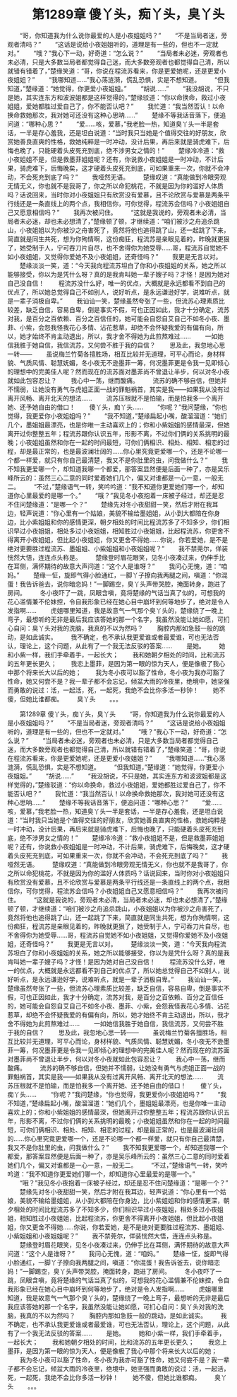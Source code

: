 # 　　第1289章 傻丫头，痴丫头，臭丫头
　　“哥，你知道我为什么说你最爱的人是小夜姐姐吗？”
　　“不是当局者迷，旁观者清吗？”
　　“这话是说给小夜姐姐听的，道理是有一些的，但也不一定就对。”
　　“哦？”我心下一动，好奇道：“怎么说？”
　　“当局者未必迷，旁观者也未必清，只是大多数当局者都觉得自己迷，而大多数旁观者也都觉得自己清，所以就错有错着了，”楚缘笑道：“哥，你说在程流苏看来，你是更爱她呢，还是更爱小夜姐姐？”
　　“我哪知道……”我心荡涟漪，慌乱恐惧，实是不想知道。
　　“但我知道，”楚缘道：“她觉得，你更爱小夜姐姐。”
　　“胡说……”
　　“我没胡说，不只是她，其实连东方和波波姐都是这样觉得的，”楚缘驳道：“你以命换命，救过小夜姐姐，爱她都胜过爱自己了，你不能否认吧？”
　　我忙道：“我当然否认！以命换命救她那次，我对她可还没有这种心思呐……”
　　楚缘不等我话音落下，便追问道：“哪种心思？”
　　“爱……咳，爱慕，”我老脸一热，知道臭丫头一半是套话，一半是存心羞我，还是坦白说道：“当时我只当她是个值得交往的好朋友，欣赏她善良直爽的性格，救她纯粹是一时冲动，没计后果，再后来就是骑虎难下，后悔也晚了，只能硬着头皮死充到底，绝不涉男女之情的！”
　　楚缘冷冷道：“救小夜姐姐不是，但是救墨菲姐姐呢？还有，你说救小夜姐姐是一时冲动，不计后果，骑虎难下，后悔晚矣，这才硬着头皮死充到底，可如果重来一次，你就不会冲动，不会死充到底了吗？”
　　我哑然无语。
　　楚缘叹道：“真能做到冷眼旁观无情无义，你也就不是我哥了，你之所以命犯桃花，不就是因为你的滥好人体质吗？话说回来，当时你对小夜姐姐只有欣赏没有爱慕，且不论欣赏与爱慕是两条平行线还是一条直线上的两个点，我相信你，可你觉得，程流苏会信吗？小夜姐姐自己又愿意相信吗？”
　　我再次被问住。
　　“这就是我说的，旁观者未必清，当局者未必迷，却也未必想清了，”楚缘顿了顿，才继续道：“咱们被沙之舟追杀跳山，小夜姐姐以为你被沙之舟害死了，竟然将他也追得跳了山，还一起跳了下来，简直就是同生共死，想为你殉情啊，这份痴狂，程流苏是亲眼见着的，昨晚就更狠了，她受制于人，宁可吞刀片自尽，也不舍得你为她受辱……哥，程流苏自觉她不如小夜姐姐，又觉得你爱她不及小夜姐姐，还奇怪吗？”
　　我更是无言以对。
　　楚缘淡淡一笑，道：“今天我向程流苏坦白了你和小夜姐姐的关系，她之所以能够接受，你以为是凭什么呀？真的是我肯叫她一辈子嫂子吗？才怪！是因为她对自己没自信！
　　程流苏没什么好，唯一的优点，大概就是永远都看不到自己的优点了，所以她总觉得自己不如别人，说好听点，是永远谦逊好学，说难听点，就是一辈子消极自卑。”
　　我讪讪一笑，楚缘虽然夸张了一些，但流苏心理素质比较差，缺乏自信，容易自卑，倒是事实不假，可也正因如此，我才十分确定，流苏对我，是百分之百依赖、百分之百信任的，她可能会自怨自艾自己不如冬小夜、墨菲、小紫，会怨我怪我花心多情、沾花惹草，却绝不会怀疑我爱的有偏有向，所以，她才始终不肯主动退出，所以，我才舍不得她为此煎熬难过……
　　一如她信我胜于她自信，我信流苏，又何尝不胜于我的自信？
　　思及此，我忽地心思一转——
　　虽说梅兰竹菊各擅胜场，相互比较并无道理，可平心而论，身材样貌、气质风情、聪慧妩媚，冬小夜无不逊墨菲一筹，何况墨菲更是令我一见即倾心的理想中的完美佳人呢？然而现在的流苏面对墨菲尚不曾退让半步，何以对冬小夜就如此包容忍让？
　　我心中一荡，继而酸痛。
　　流苏的确不够自信，但她并不懦弱，让她没有勇气与虎姐正面一战的罪魁祸首，其实是我——如果我从没有过离开风畅、离开北天的想法……
　　流苏压根就不是怕输，而是怕我多一个离开她、还予她自由的借口！
　　傻丫头，痴丫头……
　　“你呢？”我问楚缘，“你也觉得，我更爱你小夜姐姐吗？”
　　“我不知道，”楚缘扁起小嘴，酸溜溜道：“她们几个，墨姐姐最漂亮，也是你唯一主动喜欢上的；你和小紫姐姐的感情最深，但她离开过你整整五年；程流苏跟你认识五年，形影不离，不过你们俩的关系挑明的最晚；小夜姐姐虽然和你在一起的时间最短，可你们俩相识、相处、相知、相恋的过程，却是最正常的，也是最波澜壮阔的……你心里究竟更爱哪一个，还是不论哪一个都一样爱，就只有你自己最清楚，我又不是你肚里的虫，问我做什么？”
　　我不知我更爱哪一个，却知道我哪一个都爱，那答案显然便是后面一种了，亦是吴乐峰所云的：虽然三心二意的同时爱着她们几个，偏又对谁都是一心一意，一般无二。
　　“不过，”楚缘语气一转，笑吟吟道：“我不知道你更爱她们哪一个，却知道你心里最爱的是哪一个。”
　　“哦？”我见冬小夜抱着一床被子经过，却还是忍不住问楚缘道：“是哪一个？”
　　楚缘先对冬小夜甜甜一笑，然后才附在我耳边，轻声说道：“你心里有一个姑娘，美貌不输给墨姐姐，从小到大都陪在你身边，比小紫姐姐和你的感情更深，朝夕相处的时间比程流苏多了不知多少，你们相识早过小夜姐姐，相处多过小夜姐姐，相知胜过小夜姐姐，比起程流苏，你更舍不得离开小夜姐姐，但比起小夜姐姐，你又更舍不得她……你说，你若爱她，是不是绝对更要胜过程流苏、墨姐姐、小紫姐姐和小夜姐姐呢？”
　　我不禁莞尔，佯装恍然大悟，连连点头称是。
　　楚缘登时眉花眼笑，见冬小夜凑过来，仍伸手比在耳侧，满怀期待的故意大声问道：“这个人是谁呀？”
　　我问心无愧，道：“咱妈。”
　　楚缘一怔，旋即气得小脸通红，一脚丫子撩向我两腿之间，嗔道：“你混蛋！我告诉爸去，说你暗恋妈！”一脚踢空，臭丫头声带哭腔，掩面转身，跑进了房间。
　　冬小夜吓了一跳，凤眼含嗔，竟将楚缘的气话当真了似的，可想我的花心滥情兼不伦妹控，令自我形象已经在她心目中崩坏到何等地步了，绝对是令人发指啊……
　　虎姐哪里知道，我是故意气一气那个臭丫头的，楚缘绕了一晚上弯子，最想听的无非是最后我应该答她的那一个名字，我虽然没能让她如愿，可扪心自问：臭丫头对我的洗脑，我真的不以为然吗？
　　胸腔内那如急鼓一般的跳动，是如此诚实。
　　我不确定，也不承认我更爱谁或者最爱谁，可也无法否认，理论上，这个问题，从此有了一个我无法反驳的答案……
　　是她。
　　她和小紫一样，我们手牵着手，一起长大；
　　我和她朝夕相处的时间，比和流苏的五年更长更久；
　　我恋上墨菲，是因为第一眼的惊为天人，便是像极了我心中那个将来长大以后的她；
　　我为冬小夜可以豁了性命，冬小夜为我亦可豁了性命，她又何尝不是？我一辈子都不会忘记，倾盆大雨的冷夜里，绝境中，她坚强而勇敢的说过：活，一起活，死，一起死，我绝不会比你多活一秒钟！
　　她不傻，但她比谁都痴。
　　臭丫头
　　。。。

　　第1289章 傻丫头，痴丫头，臭丫头
　　“哥，你知道我为什么说你最爱的人是小夜姐姐吗？”
　　“不是当局者迷，旁观者清吗？”
　　“这话是说给小夜姐姐听的，道理是有一些的，但也不一定就对。”
　　“哦？”我心下一动，好奇道：“怎么说？”
　　“当局者未必迷，旁观者也未必清，只是大多数当局者都觉得自己迷，而大多数旁观者也都觉得自己清，所以就错有错着了，”楚缘笑道：“哥，你说在程流苏看来，你是更爱她呢，还是更爱小夜姐姐？”
　　“我哪知道……”我心荡涟漪，慌乱恐惧，实是不想知道。
　　“但我知道，”楚缘道：“她觉得，你更爱小夜姐姐。”
　　“胡说……”
　　“我没胡说，不只是她，其实连东方和波波姐都是这样觉得的，”楚缘驳道：“你以命换命，救过小夜姐姐，爱她都胜过爱自己了，你不能否认吧？”
　　我忙道：“我当然否认！以命换命救她那次，我对她可还没有这种心思呐……”
　　楚缘不等我话音落下，便追问道：“哪种心思？”
　　“爱……咳，爱慕，”我老脸一热，知道臭丫头一半是套话，一半是存心羞我，还是坦白说道：“当时我只当她是个值得交往的好朋友，欣赏她善良直爽的性格，救她纯粹是一时冲动，没计后果，再后来就是骑虎难下，后悔也晚了，只能硬着头皮死充到底，绝不涉男女之情的！”
　　楚缘冷冷道：“救小夜姐姐不是，但是救墨菲姐姐呢？还有，你说救小夜姐姐是一时冲动，不计后果，骑虎难下，后悔晚矣，这才硬着头皮死充到底，可如果重来一次，你就不会冲动，不会死充到底了吗？”
　　我哑然无语。
　　楚缘叹道：“真能做到冷眼旁观无情无义，你也就不是我哥了，你之所以命犯桃花，不就是因为你的滥好人体质吗？话说回来，当时你对小夜姐姐只有欣赏没有爱慕，且不论欣赏与爱慕是两条平行线还是一条直线上的两个点，我相信你，可你觉得，程流苏会信吗？小夜姐姐自己又愿意相信吗？”
　　我再次被问住。
　　“这就是我说的，旁观者未必清，当局者未必迷，却也未必想清了，”楚缘顿了顿，才继续道：“咱们被沙之舟追杀跳山，小夜姐姐以为你被沙之舟害死了，竟然将他也追得跳了山，还一起跳了下来，简直就是同生共死，想为你殉情啊，这份痴狂，程流苏是亲眼见着的，昨晚就更狠了，她受制于人，宁可吞刀片自尽，也不舍得你为她受辱……哥，程流苏自觉她不如小夜姐姐，又觉得你爱她不及小夜姐姐，还奇怪吗？”
　　我更是无言以对。
　　楚缘淡淡一笑，道：“今天我向程流苏坦白了你和小夜姐姐的关系，她之所以能够接受，你以为是凭什么呀？真的是我肯叫她一辈子嫂子吗？才怪！是因为她对自己没自信！
　　程流苏没什么好，唯一的优点，大概就是永远都看不到自己的优点了，所以她总觉得自己不如别人，说好听点，是永远谦逊好学，说难听点，就是一辈子消极自卑。”
　　我讪讪一笑，楚缘虽然夸张了一些，但流苏心理素质比较差，缺乏自信，容易自卑，倒是事实不假，可也正因如此，我才十分确定，流苏对我，是百分之百依赖、百分之百信任的，她可能会自怨自艾自己不如冬小夜、墨菲、小紫，会怨我怪我花心多情、沾花惹草，却绝不会怀疑我爱的有偏有向，所以，她才始终不肯主动退出，所以，我才舍不得她为此煎熬难过……
　　一如她信我胜于她自信，我信流苏，又何尝不胜于我的自信？
　　思及此，我忽地心思一转——
　　虽说梅兰竹菊各擅胜场，相互比较并无道理，可平心而论，身材样貌、气质风情、聪慧妩媚，冬小夜无不逊墨菲一筹，何况墨菲更是令我一见即倾心的理想中的完美佳人呢？然而现在的流苏面对墨菲尚不曾退让半步，何以对冬小夜就如此包容忍让？
　　我心中一荡，继而酸痛。
　　流苏的确不够自信，但她并不懦弱，让她没有勇气与虎姐正面一战的罪魁祸首，其实是我——如果我从没有过离开风畅、离开北天的想法……
　　流苏压根就不是怕输，而是怕我多一个离开她、还予她自由的借口！
　　傻丫头，痴丫头……
　　“你呢？”我问楚缘，“你也觉得，我更爱你小夜姐姐吗？”
　　“我不知道，”楚缘扁起小嘴，酸溜溜道：“她们几个，墨姐姐最漂亮，也是你唯一主动喜欢上的；你和小紫姐姐的感情最深，但她离开过你整整五年；程流苏跟你认识五年，形影不离，不过你们俩的关系挑明的最晚；小夜姐姐虽然和你在一起的时间最短，可你们俩相识、相处、相知、相恋的过程，却是最正常的，也是最波澜壮阔的……你心里究竟更爱哪一个，还是不论哪一个都一样爱，就只有你自己最清楚，我又不是你肚里的虫，问我做什么？”
　　我不知我更爱哪一个，却知道我哪一个都爱，那答案显然便是后面一种了，亦是吴乐峰所云的：虽然三心二意的同时爱着她们几个，偏又对谁都是一心一意，一般无二。
　　“不过，”楚缘语气一转，笑吟吟道：“我不知道你更爱她们哪一个，却知道你心里最爱的是哪一个。”
　　“哦？”我见冬小夜抱着一床被子经过，却还是忍不住问楚缘道：“是哪一个？”
　　楚缘先对冬小夜甜甜一笑，然后才附在我耳边，轻声说道：“你心里有一个姑娘，美貌不输给墨姐姐，从小到大都陪在你身边，比小紫姐姐和你的感情更深，朝夕相处的时间比程流苏多了不知多少，你们相识早过小夜姐姐，相处多过小夜姐姐，相知胜过小夜姐姐，比起程流苏，你更舍不得离开小夜姐姐，但比起小夜姐姐，你又更舍不得她……你说，你若爱她，是不是绝对更要胜过程流苏、墨姐姐、小紫姐姐和小夜姐姐呢？”
　　我不禁莞尔，佯装恍然大悟，连连点头称是。
　　楚缘登时眉花眼笑，见冬小夜凑过来，仍伸手比在耳侧，满怀期待的故意大声问道：“这个人是谁呀？”
　　我问心无愧，道：“咱妈。”
　　楚缘一怔，旋即气得小脸通红，一脚丫子撩向我两腿之间，嗔道：“你混蛋！我告诉爸去，说你暗恋妈！”一脚踢空，臭丫头声带哭腔，掩面转身，跑进了房间。
　　冬小夜吓了一跳，凤眼含嗔，竟将楚缘的气话当真了似的，可想我的花心滥情兼不伦妹控，令自我形象已经在她心目中崩坏到何等地步了，绝对是令人发指啊……
　　虎姐哪里知道，我是故意气一气那个臭丫头的，楚缘绕了一晚上弯子，最想听的无非是最后我应该答她的那一个名字，我虽然没能让她如愿，可扪心自问：臭丫头对我的洗脑，我真的不以为然吗？
　　胸腔内那如急鼓一般的跳动，是如此诚实。
　　我不确定，也不承认我更爱谁或者最爱谁，可也无法否认，理论上，这个问题，从此有了一个我无法反驳的答案……
　　是她。
　　她和小紫一样，我们手牵着手，一起长大；
　　我和她朝夕相处的时间，比和流苏的五年更长更久；
　　我恋上墨菲，是因为第一眼的惊为天人，便是像极了我心中那个将来长大以后的她；
　　我为冬小夜可以豁了性命，冬小夜为我亦可豁了性命，她又何尝不是？我一辈子都不会忘记，倾盆大雨的冷夜里，绝境中，她坚强而勇敢的说过：活，一起活，死，一起死，我绝不会比你多活一秒钟！
　　她不傻，但她比谁都痴。
　　臭丫头
　　。。。
